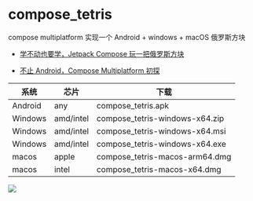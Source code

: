 # compose_tetris

compose multiplatform 实现一个 Android + windows + macOS 俄罗斯方块

- [学不动也要学，Jetpack Compose 玩一把俄罗斯方块](https://juejin.cn/post/6974585048762679310)

- [不止 Android，Compose Multiplatform 初探](https://juejin.cn/post/7062533562460799013)


| 系统    | 芯片      | 下载                           |
| ------- | --------- | ------------------------------ |
| Android | any       | compose_tetris.apk             |
| Windows | amd/intel | compose_tetris-windows-x64.zip |
| Windows | amd/intel | compose_tetris-windows-x64.msi |
| Windows | amd/intel | compose_tetris-windows-x64.exe |
| macos   | apple     | compose_tetris-macos-arm64.dmg |
| macos   | intel     | compose_tetris-macos-x64.dmg   |


![](https://github.com/leavesCZY/compose_tetris/assets/30774063/cfe1f660-66ac-41b9-8020-22d6322bbf26)